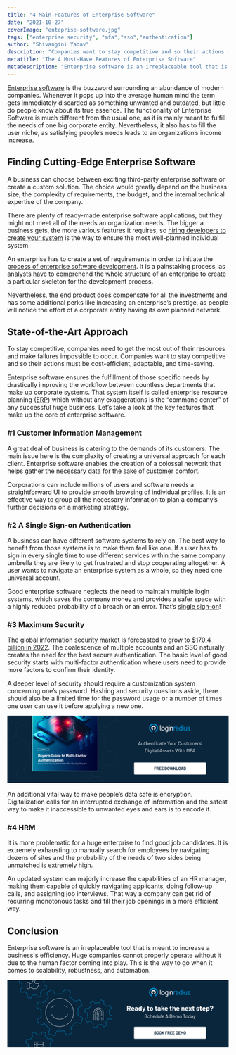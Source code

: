 ```yaml
---
title: "4 Main Features of Enterprise Software"
date: "2021-10-27"
coverImage: "enteprise-software.jpg"
tags: ["enterprise security", "mfa","sso","authentication"]
author: "Shivangini Yadav"
description: "Companies want to stay competitive and so their actions must be cost-efficient, adaptable, and time-saving. Enterprise software ensures the fulfillment of those specific needs by drastically improving the workflow between countless departments that make up corporate systems."
metatitle: "The 4 Must-Have Features of Enterprise Software"
metadescription: "Enterprise software is an irreplaceable tool that is meant to increase a business' efficiency. Learn about the four must-have features in your enterprise software."
---
```


[Enterprise software](https://en.wikipedia.org/wiki/Enterprise_software) is the buzzword surrounding an abundance of modern companies. Whenever it pops up into the average human mind the term gets immediately discarded as something unwanted and outdated, but little do people know about its true essence. The functionality of Enterprise Software is much different from the usual one, as it is mainly meant to fulfill the needs of one big corporate entity. Nevertheless, it also has to fill the user niche, as satisfying people’s needs leads to an organization’s income increase. 


## Finding Cutting-Edge Enterprise Software

A business can choose between exciting third-party enterprise software or create a custom solution. The choice would greatly depend on the business size, the complexity of requirements, the budget, and the internal technical expertise of the company.

There are plenty of ready-made enterprise software applications, but they might not meet all of the needs an organization needs. The bigger a business gets, the more various features it requires, so <a rel="nofollow" href="https://talmatic.com/blog/team-management/tips-to-find-best-programmers-for-startup/">hiring developers to create your system</a> is the way to ensure the most well-planned individual system.

An enterprise has to create a set of requirements in order to initiate the [process of enterprise software development](https://www.scnsoft.com/software-development/enterprise#stages). It is a painstaking process, as analysts have to comprehend the whole structure of an enterprise to create a particular skeleton for the development process.

Nevertheless, the end product does compensate for all the investments and has some additional perks like increasing an enterprise’s prestige, as people will notice the effort of a corporate entity having its own planned network.  


## State-of-the-Art Approach  

To stay competitive, companies need to get the most out of their resources and make failures impossible to occur. Companies want to stay competitive and so their actions must be cost-efficient, adaptable, and time-saving. 

Enterprise software ensures the fulfillment of those specific needs by drastically improving the workflow between countless departments that make up corporate systems. That system itself is called enterprise resource planning ([ERP](https://www.oracle.com/erp/what-is-erp/)) which without any exaggerations is the “command center” of any successful huge business. Let’s take a look at the key features that make up the core of enterprise software. 


### #1 Customer Information Management 

A great deal of business is catering to the demands of its customers. The main issue here is the complexity of creating a universal approach for each client. Enterprise software enables the creation of a colossal network that helps gather the necessary data for the sake of customer comfort. 

Corporations can include millions of users and software needs a straightforward UI to provide smooth browsing of individual profiles. It is an effective way to group all the necessary information to plan a company’s further decisions on a marketing strategy. 


### #2 A Single Sign-on Authentication  

A business can have different software systems to rely on. The best way to benefit from those systems is to make them feel like one. If a user has to sign in every single time to use different services within the same company umbrella they are likely to get frustrated and stop cooperating altogether. A user wants to navigate an enterprise system as a whole, so they need one universal account. 

Good enterprise software neglects the need to maintain multiple login systems, which saves the company money and provides a safer space with a highly reduced probability of a breach or an error. That’s [single sign-on](https://www.loginradius.com/blog/identity/what-is-single-sign-on/)! 


### #3 Maximum Security  

The global information security market is forecasted to grow to [$170.4 billion in 2022](https://www.packetlabs.net/cybersecurity-statistics-2021/). The coalescence of multiple accounts and an SSO naturally creates the need for the best secure authentication. The basic level of good security starts with multi-factor authentication where users need to provide more factors to confirm their identity. 

A deeper level of security should require a customization system concerning one’s password. Hashing and security questions aside, there should also be a limited time for the password usage or a number of times one user can use it before applying a new one. 

[![EB-GD-to-MFA](EB-GD-to-MFA.png)](https://www.loginradius.com/resource/buyers-guide-to-multi-factor-authentication/)

An additional vital way to make people’s data safe is encryption. Digitalization calls for an interrupted exchange of information and the safest way to make it inaccessible to unwanted eyes and ears is to encode it. 


### #4 HRM  

It is more problematic for a huge enterprise to find good job candidates. It is extremely exhausting to manually search for employees by navigating dozens of sites and the probability of the needs of two sides being unmatched is extremely high. 

An updated system can majorly increase the capabilities of an HR manager, making them capable of quickly navigating applicants, doing follow-up calls, and assigning job interviews. That way a company can get rid of recurring monotonous tasks and fill their job openings in a more efficient way.


## Conclusion

Enterprise software is an irreplaceable tool that is meant to increase a business's efficiency. Huge companies cannot properly operate without it due to the human factor coming into play. This is the way to go when it comes to scalability, robustness, and automation.

[![book-a-demo-loginradius](../../assets/book-a-demo-loginradius.png)](https://www.loginradius.com/book-a-demo/)
